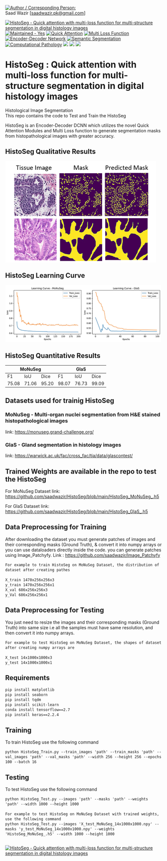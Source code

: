 <a href="#"><img src="https://img.shields.io/badge/Author_%2F_Corresponding_Person%3A-8e7cc3" alt="Author / Corresponding Person:"></a> <br>
Saad Wazir [saadwazir.pk@gmail.com]

<a href="https://github.com/saadwazir/HistoSeg"><img src="https://img.shields.io/badge/HistoSeg-Quick_attention_with_multi--loss_function_for_multi--structure_segmentation_in_digital_histology_images-FFC300?style=for-the-badge" alt="HistoSeg - Quick attention with multi-loss function for multi-structure segmentation in digital histology images"></a>
<a href="#"><img src="https://img.shields.io/badge/Maintained-Yes-2ea44f?style=for-the-badge" alt="Maintained - Yes"></a>
<a href="#"><img src="https://img.shields.io/badge/Quick_Attention-6fa8dc?style=for-the-badge" alt="Quick Attention"></a>
<a href="#"><img src="https://img.shields.io/badge/Multi_Loss_Function-74867C?style=for-the-badge" alt="Multi Loss Function"></a>
<a href="#"><img src="https://img.shields.io/badge/Encoder--Decoder_Network-A2AF48?style=for-the-badge" alt="Encoder-Decoder Network"></a>
<a href="#"><img src="https://img.shields.io/badge/Semantic_Segmentation-b6d7a8?style=for-the-badge" alt="Semantic Segmentation"></a>
<a href="#"><img src="https://img.shields.io/badge/Computational_Pathology-e06666?style=for-the-badge" alt="Computational Pathology"></a>
<a href="#"><img src="https://img.shields.io/badge/TensorFlow-FF6F00?style=for-the-badge&logo=tensorflow&logoColor=white" /></a>
<a href="#"><img src="https://img.shields.io/badge/Keras-D00000?style=for-the-badge&logo=Keras&logoColor=white" /></a>
<a href="#"><img src="https://img.shields.io/badge/Python-FFD43B?style=for-the-badge&logo=python&logoColor=darkgreen" /></a>

# HistoSeg : Quick attention with multi-loss function for multi-structure segmentation in digital histology images

Histological Image Segmentation<br>This repo contains the code to Test and Train the HistoSeg <br>

HistoSeg is an Encoder-Decoder DCNN which utilizes the novel Quick Attention Modules and Multi Loss function to generate segmentation masks from histopathological images with greater accuracy.

## HistoSeg Qualitative Results

<img align="center" src="HistoSeg_Results.png" title="HistoSeg Qualitative Results">

## HistoSeg Learning Curve

<p align="left">
  <img src="HistoSeg_Loss.jpg" width="500" title="HistoSeg Learning Curve">
</p>

## HistoSeg Quantitative Results

<table>
<thead>
  <tr>
    <th colspan="3">MoNuSeg</th>
    <th colspan="3">GlaS</th>
  </tr>
</thead>
<tbody>
  <tr>
    <td>F1</td>
    <td>IoU</td>
    <td>Dice</td>
    <td>F1</td>
    <td>IoU</td>
    <td>Dice</td>
  </tr>
  <tr>
    <td>75.08</td>
    <td>71.06</td>
    <td>95.20</td>
    <td>98.07</td>
    <td>76.73</td>
    <td>99.09</td>
  </tr>
</tbody>
</table>





## Datasets used for trainig HistoSeg

### MoNuSeg - Multi-organ nuclei segmentation from H&E stained histopathological images
link: https://monuseg.grand-challenge.org/

### GlaS -  Gland segmentation in histology images
link: https://warwick.ac.uk/fac/cross_fac/tia/data/glascontest/

## Trained Weights are available in the repo to test the HistoSeg
For MoNuSeg Dataset link: https://github.com/saadwazir/HistoSeg/blob/main/HistoSeg_MoNuSeg_.h5

For GlaS Dataset link: https://github.com/saadwazir/HistoSeg/blob/main/HistoSeg_GlaS_.h5

## Data Preprocessing for Training
After downloading the dataset you must generate patches of images and their corresponding masks (Ground Truth), & convert it into numpy arrays or you can use dataloaders directly inside the code.
you can generate patches using Image_Patchyfy. Link : https://github.com/saadwazir/Image_Patchyfy
```
For example to train HistoSeg on MoNuSeg Dataset, the distribution of dataset after creating pathes

X_train 1470x256x256x3 
y_train 1470x256x256x1
X_val 686x256x256x3
y_Val 686x256x256x1
```
## Data Preprocessing for Testing
You just need to resize the images and their corresponding masks (Ground Truth) into same size i.e all the samples must have same resolution, and then convert it into numpy arrays.

```
For example to test HistoSeg on MoNuSeg Dataset, the shapes of dataset after creating numpy arrays are

X_test 14x1000x1000x3 
y_test 14x1000x1000x1
```

## Requirements
```pip install scikit-image
pip install matplotlib
pip install seaborn
pip install tqdm
pip install scikit-learn
conda install tensorflow==2.7
pip install keras==2.2.4
```


## Training
To train HistoSeg use the following command

```
python HistoSeg_Train.py --train_images 'path' --train_masks 'path' --val_images 'path' --val_masks 'path' --width 256 --height 256 --epochs 100 --batch 16
```
## Testing
To test HistoSeg use the following command
```
python HistoSeg_Test.py --images 'path' --masks 'path' --weights 'path' --width 1000 --height 1000

For example to test HistoSeg on MoNuSeg Dataset with trained weights, use the following command
python HistoSeg_Test.py --images 'X_test_MoNuSeg_14x1000x1000.npy' --masks 'y_test_MoNuSeg_14x1000x1000.npy' --weights 'HistoSeg_MoNuSeg_.h5' --width 1000 --height 1000
```
##
<a href="https://github.com/saadwazir/HistoSeg"><img src="https://img.shields.io/badge/HistoSeg-Quick_attention_with_multi--loss_function_for_multi--structure_segmentation_in_digital_histology_images-FFC300" alt="HistoSeg - Quick attention with multi-loss function for multi-structure segmentation in digital histology images"></a>


